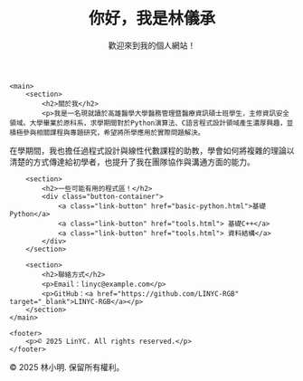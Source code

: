 
<html lang="zh-TW">
<head>
    <meta charset="UTF-8">
    <title>我的自我介紹網站</title>
    <link rel="stylesheet" href="style.css">
</head>
<body>
    <header>
        <h1>你好，我是林儀承</h1>
        <p>歡迎來到我的個人網站！</p>
    </header>

    <main>
        <section>
            <h2>關於我</h2>
            <p>我是一名現就讀於高雄醫學大學醫務管理暨醫療資訊碩士班學生，主修資訊安全領域。大學畢業於原科系，求學期間對於Python演算法、C語言程式設計領域產生濃厚興趣，並積極參與相關課程與專題研究，希望將所學應用於實際問題解決。
在學期間，我也擔任過程式設計與線性代數課程的助教，學會如何將複雜的理論以清楚的方式傳達給初學者，也提升了我在團隊協作與溝通方面的能力。
</p>
        </section>

        <section>
            <h2>一些可能有用的程式區！</h2>
            <div class="button-container">
                <a class="link-button" href="basic-python.html">基礎Python</a>
                <a class="link-button" href="tools.html"> 基礎C++</a>
                <a class="link-button" href="tools.html"> 資料結構</a>
            </div>
        </section>

        <section>
            <h2>聯絡方式</h2>
            <p>Email：linyc@example.com</p>
            <p>GitHub：<a href="https://github.com/LINYC-RGB" target="_blank">LINYC-RGB</a></p>
        </section>
    </main>

    <footer>
        <p>© 2025 LinYC. All rights reserved.</p>
    </footer>
</body>
</html>


<footer>
    <p>© 2025 林小明. 保留所有權利。</p>
</footer>

</body>
</html>
